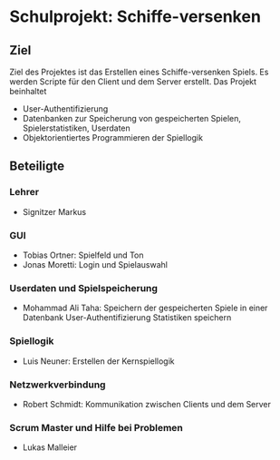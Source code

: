 # Schulprojekt: Schiffe-versenken

## Ziel

Ziel des Projektes ist das Erstellen eines Schiffe-versenken Spiels.
Es werden Scripte für den Client und dem Server erstellt. 
Das Projekt beinhaltet
- User-Authentifizierung
- Datenbanken zur Speicherung von gespeicherten Spielen, Spielerstatistiken, Userdaten
- Objektorientiertes Programmieren der Spiellogik

## Beteiligte

### Lehrer

- Signitzer Markus

### GUI

- Tobias Ortner: Spielfeld und Ton
- Jonas Moretti: Login und Spielauswahl

### Userdaten und Spielspeicherung

- Mohammad Ali Taha: Speichern der gespeicherten Spiele in einer Datenbank
                     User-Authentifizierung
                     Statistiken speichern

### Spiellogik

- Luis Neuner: Erstellen der Kernspiellogik

### Netzwerkverbindung

- Robert Schmidt: Kommunikation zwischen Clients und dem Server

### Scrum Master und Hilfe bei Problemen

- Lukas Malleier